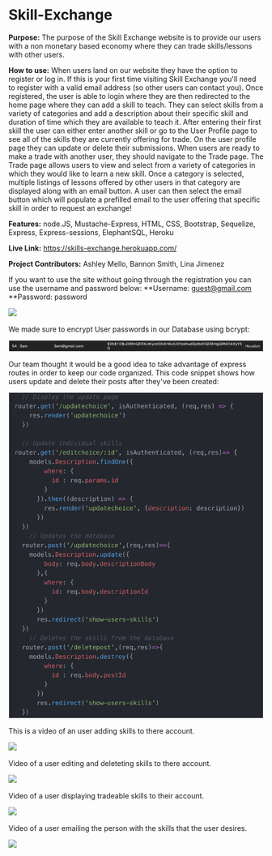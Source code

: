 # Skill-Exchange

**Purpose:** The purpose of the Skill Exchange website is to provide our users with a non monetary based economy where they can trade skills/lessons with other users. 


**How to use:** When users land on our website they have the option to register or log in. If this is your first time visiting Skill Exchange you'll need to register with a valid email address (so other users can contact you). Once registered, the user is able to login where they are then redirected to the home page where they can add a skill to teach. They can select skills from a variety of categories and add a description about their specific skill and duration of time which they are available to teach it. After entering their first skill the user can either enter another skill or go to the User Profile page to see all of the skills they are currently offering for trade. On the user profile page they can update or delete their submissions. When users are ready to make a trade with another user, they should navigate to the Trade page. The Trade page allows users to view and select from a variety of categories in which they would like to learn a new skill. Once a category is selected, multiple listings of lessons offered by other users in that category are displayed along with an email button. A user can then select the email button which will populate a prefilled email to the user offering that specific skill in order to request an exchange!

**Features:** node.JS, Mustache-Express, HTML, CSS, Bootstrap, Sequelize, Express, Express-sessions, ElephantSQL, Heroku

**Live Link:** https://skills-exchange.herokuapp.com/

**Project Contributors:** Ashley Mello, Bannon Smith, Lina Jimenez

If you want to use the site without going through the registration you can use the username and password below:
**Username: guest@gmail.com
**Password: password

![](SE.gif) 

We made sure to encrypt User passwords in our Database using bcrypt:

![](encryptedpw.png)

Our team thought it would be a good idea to take advantage of express routes in order to keep our code organized. This code snippet shows how users update and delete their posts after they've been created:

![](routes.png)

This is a video of an user adding skills to there account.

![](addskill2.gif)

Video of a user editing and deleteting skills to there account.

![](editanddelete.gif)

Video of a user displaying tradeable skills to their account.

![](editanddelete.gif)

Video of a user emailing the person with the skills that the user desires.

![](email.gif)


